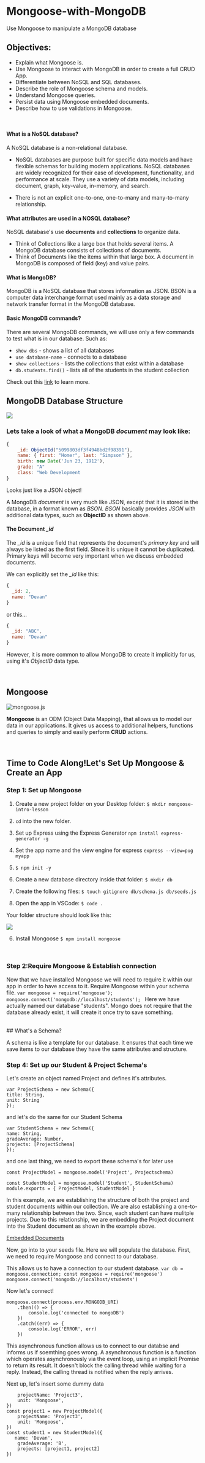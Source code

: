 # Mongoose-with-MongoDB
Use Mongoose to manipulate a MongoDB database

## Objectives:
- Explain what Mongoose is.
- Use Mongoose to interact with MongoDB in order to create a full CRUD App. 
- Differentiate between NoSQL and SQL databases.
- Describe the role of Mongoose schema and models.
- Understand Mongoose queries.
- Persist data using Mongoose embedded documents.
- Describe how to use validations in Mongoose.

<br />


#### What is a NoSQL database?

A NoSQL database is a non-relational database.

* NoSQL databases are purpose built for specific data models and have flexible schemas for building modern applications. NoSQL databases are widely recognized for their ease of development, functionality, and performance at scale. They use a variety of data models, including document, graph, key-value, in-memory, and search.

* There is not an explicit one-to-one, one-to-many and many-to-many relationship.

#### What attributes are used in a NOSQL database?

NoSQL database's use **documents** and **collections** to organize data.

* Think of Collections like a large box that holds several items. A MongoDB database consists of collections of documents.
* Think of Documents like the items within that large box. A document in MongoDB is composed of field (key) and value pairs.


#### What is MongoDB?

MongoDB is a NoSQL database that stores information as JSON.
BSON is a computer data interchange format used mainly as a data storage and network transfer format in the MongoDB database. 

#### Basic MongoDB commands?
There are several MongoDB commands, we will use only a few commands to test what is in our database. Such as:

* `show dbs` - shows a list of all databases
* `use database-name` - connects to a database
* `show collections` - lists the collections that exist within a database
* `db.students.find()` - lists all of the students in the student collection

Check out this [link](https://docs.mongodb.com/manual/reference/command/) to learn more. 

## MongoDB Database Structure

![](https://i.imgur.com/ZAQOhhY.png)

### Lets take a look of what a MongoDB _document_ may look like:

```js
{
    _id: ObjectId("5099803df3f4948bd2f98391"),
    name: { first: "Homer", last: "Simpson" },
    birth: new Date('Jun 23, 1912'),
    grade: "A"
    class: "Web Development
}
```
Looks just like a JSON object!

A MongoDB _document_ is very much like JSON, except that it is stored in the database, in a format known as _BSON. BSON_ basically provides _JSON_ with additional data types, such as __ObjectID__ as shown above.

#### The Document *_id*

The *_id* is a unique field that represents the document's _primary key_ and will always be listed as the first field. SInce it is unique it cannot be duplicated.  Primary keys will become very important when we discuss embedded documents.

We can explicitly set the *_id* like this:

```js
{
  _id: 2,
  name: "Devan"
}
```
or this...

```js
{
  _id: "ABC",
  name: "Devan"
}
```
However, it is more common to allow MongoDB to create it implicitly for us, using it's _ObjectID_ data type.

<br />

## Mongoose 

![mongoose.js](https://cdn-images-1.medium.com/max/1600/1*rchG6FrxrvUsgxnfgoq8ow.png)

**Mongoose** is an ODM (Object Data Mapping), that allows us to model our data in our applications. It gives us access to additional helpers, functions and queries to simply and easily perform **CRUD** actions.

<br />

## Time to Code Along!Let's Set Up Mongoose & Create an App 
### Step 1: Set up Mongoose

1. Create a new project folder on your Desktop folder: `$ mkdir mongoose-intro-lesson`

2. `cd` into the new folder. 

3. Set up Express using the Express Generator `npm install express-generator -g`

4. Set the app name and the view engine for express `express --view=pug myapp`

5. `$ npm init -y`

6. Create a new database directory inside that folder: `$ mkdir db`

7. Create the following files: `$ touch gitignore db/schema.js db/seeds.js` 

5. Open the app in VSCode: `$ code .`


Your folder structure should look like this:

![](https://i.imgur.com/Mc52tFo.png)

6. Install Mongoose `$ npm install mongoose`

<br />

### Step 2:Require Mongoose & Establish connection

Now that we have installed Mongoose we will need to require it within our app in order to have access to it. Require Mongoose within your schema file.
`var mongoose = require('mongoose');
mongoose.connect('mongodb://localhost/students');
`
Here we have actually named our database "students". Mongo does not require that the database already exist, it will create it once try to save something. 

<br />
 ## What's a Schema?
 
 A schema is like a template for our database. It ensures that each time we save items to our database they have the same attributes and structure.
 
 ### Step 4: Set up our Student & Project Schema's
  
  Let's create an object named Project and defines it's attributes.
  
  ```
  var ProjectSchema = new Schema({
  title: String,
  unit: String
});
  ```
  and let's do the same for our Student Schema
  ```
 var StudentSchema = new Schema({
  name: String,
  gradeAverage: Number,
  projects: [ProjectSchema]
});
```
and one last thing, we need to export these schema's for later use
```
const ProjectModel = mongoose.model('Project', Projectschema)

const StudentModel = mongoose.model('Student', StudentSchema)
module.exports = { ProjectModel, StudentModel } 
```
In this example, we are establishing the structure of both the project and student documents within our collection. We are also establishing a one-to-many relationship between the two. Since, each student can have mulitple projects. Due to this relationship, we are embedding the Project document into the Student document as shown in the example above. 


[Embedded Documents](http://mongoosejs.com/docs/2.7.x/docs/embedded-documents.html)
<br />

Now, go into to your seeds file. Here we will populate the database. First, we need to require Mongoose and connect to our database.

This allows us to have a connection to our student database.
`var db = mongoose.connection;
const mongoose = require('mongoose')
mongoose.connect('mongodb://localhost/students')
`

Now let's connect!
```
mongoose.connect(process.env.MONGODB_URI)
    .then(() => {
        console.log('connected to mongoDB')
    })
    .catch((err) => {
        console.log('ERROR', err)
    })
```
This asynchronous function allows us to connect to our databse and informs us if soemthing goes wrong. A asynchronous function is a function which operates asynchronously via the event loop, using an implicit Promise to return its result. It doesn't block the calling thread while waiting for a reply. Instead, the calling thread is notified when the reply arrives.

Next up, let's insert some dummy data
```const project1 = new ProjectModel({
    projectName: 'Project3',
    unit: 'Mongoose',
})
const project1 = new ProjectModel({
    projectName: 'Project3',
    unit: 'Mongoose',
})
const student1 = new StudentModel({
   name: 'Devan',
    gradeAverage: 'B',
    projects: [project1, project2]
})
```
